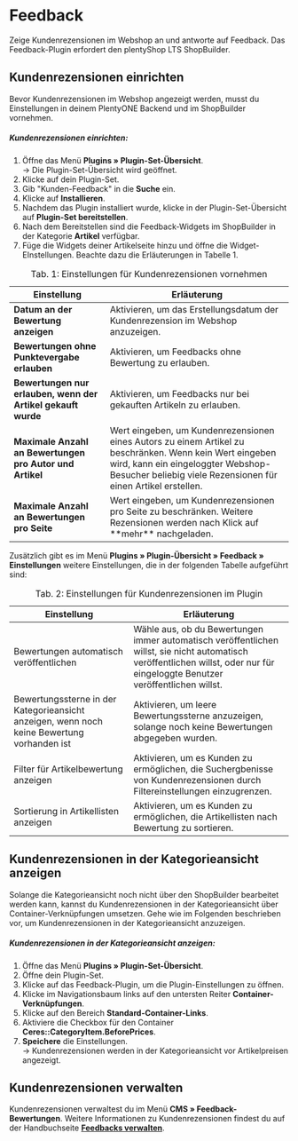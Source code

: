 # Feedback

Zeige Kundenrezensionen im Webshop an und antworte auf Feedback. Das Feedback-Plugin erfordert den plentyShop LTS ShopBuilder.

## Kundenrezensionen einrichten

Bevor Kundenrezensionen im Webshop angezeigt werden, musst du Einstellungen in deinem PlentyONE Backend und im ShopBuilder vornehmen.

##### Kundenrezensionen einrichten:

1. Öffne das Menü **Plugins » Plugin-Set-Übersicht**.<br /> → Die Plugin-Set-Übersicht wird geöffnet.
2. Klicke auf dein Plugin-Set.
3. Gib "Kunden-Feedback" in die **Suche** ein.
4. Klicke auf **Installieren**.
5. Nachdem das Plugin installiert wurde, klicke in der Plugin-Set-Übersicht auf **Plugin-Set bereitstellen**.
6. Nach dem Bereitstellen sind die Feedback-Widgets im ShopBuilder in der Kategorie **Artikel** verfügbar.
7. Füge die Widgets deiner Artikelseite hinzu und öffne die Widget-EInstellungen. Beachte dazu die Erläuterungen in Tabelle 1.

<table>
<caption>Tab. 1: Einstellungen für Kundenrezensionen vornehmen</caption>
	<thead>
		<th>
			Einstellung
		</th>
		<th>
			Erläuterung
		</th>
	</thead>
	<tbody>
        <tr>
			<td>
				<b>Datum an der Bewertung anzeigen</b>
			</td>
			<td>
				Aktivieren, um das Erstellungsdatum der Kundenrezension im Webshop anzuzeigen.
			</td>
		</tr>
		<tr>
			<td>
				<b>Bewertungen ohne Punktevergabe erlauben</b>
			</td>
			<td>
				Aktivieren, um Feedbacks ohne Bewertung zu erlauben.
			</td>
		</tr>
		<tr>
			<td>
				<b>Bewertungen nur erlauben, wenn der Artikel gekauft wurde</b>
			</td>
			<td>
				Aktivieren, um Feedbacks nur bei gekauften Artikeln zu erlauben.
			</td>
		</tr>
		<tr>
			<td>
				<b>Maximale Anzahl an Bewertungen pro Autor und Artikel</b>
			</td>
			<td>Wert eingeben, um Kundenrezensionen eines Autors zu einem Artikel zu beschränken. Wenn kein Wert eingeben wird, kann ein eingeloggter Webshop-Besucher beliebig viele Rezensionen für einen Artikel erstellen.
			</td>
		</tr>
    <tr>
			<td>
				<b>Maximale Anzahl an Bewertungen pro Seite</b>
			</td>
			<td>Wert eingeben, um Kundenrezensionen pro Seite zu beschränken. Weitere Rezensionen werden nach Klick auf **mehr** nachgeladen.
			</td>
		</tr>
	</tbody>
</table>

Zusätzlich gibt es im Menü **Plugins » Plugin-Übersicht » Feedback » Einstellungen** weitere Einstellungen, die in der folgenden Tabelle aufgeführt sind:

<table>
<caption>Tab. 2: Einstellungen für Kundenrezensionen im Plugin</caption>
	<thead>
		<th>
			Einstellung
		</th>
		<th>
			Erläuterung
		</th>
	</thead>
	<tbody>
        <tr>
			<td>
				Bewertungen automatisch veröffentlichen
			</td>
			<td>
				Wähle aus, ob du Bewertungen immer automatisch veröffentlichen willst, sie nicht automatisch veröffentlichen willst, oder nur für eingeloggte Benutzer veröffentlichen willst.
			</td>
		</tr>
		<tr>
	<td>
		Bewertungssterne in der Kategorieansicht anzeigen, wenn noch keine Bewertung vorhanden ist
	</td>
	<td>
		Aktivieren, um leere Bewertungssterne anzuzeigen, solange noch keine Bewertungen abgegeben wurden.
	</td>
	</tr>
	<tr>
	<td>
		Filter für Artikelbewertung anzeigen
	</td>
	<td>
		Aktivieren, um es Kunden zu ermöglichen, die Suchergbenisse von Kundenrezensionen durch Filtereinstellungen einzugrenzen.
	</td>
	</tr>
	<tr>
	<td>
		Sortierung in Artikellisten anzeigen
	</td>
	<td>
		Aktivieren, um es Kunden zu ermöglichen, die Artikellisten nach Bewertung zu sortieren.
	</td>
	</tr>
</table>


## Kundenrezensionen in der Kategorieansicht anzeigen

Solange die Kategorieansicht noch nicht über den ShopBuilder bearbeitet werden kann, kannst du Kundenrezensionen in der Kategorieansicht über Container-Verknüpfungen umsetzen. Gehe wie im Folgenden beschrieben vor, um Kundenrezensionen in der Kategorieansicht anzuzeigen.

##### Kundenrezensionen in der Kategorieansicht anzeigen:

1. Öffne das Menü **Plugins » Plugin-Set-Übersicht**.
2. Öffne dein Plugin-Set.
3. Klicke auf das Feedback-Plugin, um die Plugin-Einstellungen zu öffnen.
4. Klicke im Navigationsbaum links auf den untersten Reiter **Container-Verknüpfungen**.
5. Klicke auf den Bereich **Standard-Container-Links**.
6. Aktiviere die Checkbox für den Container **Ceres::CategoryItem.BeforePrices**.
7. **Speichere** die Einstellungen.<br />→ Kundenrezensionen werden in der Kategorieansicht vor Artikelpreisen angezeigt.

## Kundenrezensionen verwalten

Kundenrezensionen verwaltest du im Menü **CMS » Feedback-Bewertungen**. Weitere Informationen zu Kundenrezensionen findest du auf der Handbuchseite <a href="https://knowledge.plentymarkets.com/omni-channel/online-shop/feedbacks-verwalten" target="_blank"><b>Feedbacks verwalten</b></a>.
